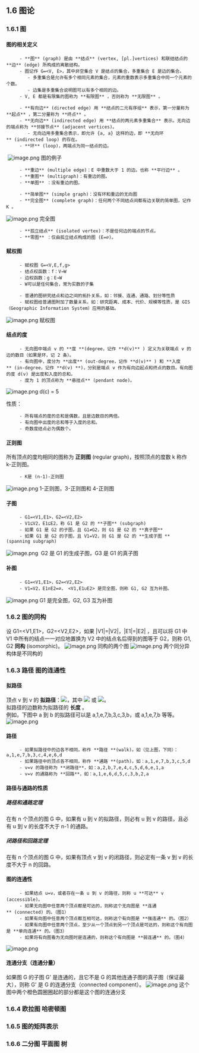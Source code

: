 
## 1.6 图论

### 1.6.1 图

#### 图的相关定义

         - **图** (graph) 是由 **结点** (vertex, [pl.]vertices) 和联结结点的 **边** (edge) 所构成的离散结构。
         - 图记作 G=<V, E>，其中非空集合 V 是结点的集合，多重集合 E 是边的集合。
            - 多重集合是允许有多个相同元素的集合，元素的重数表示多重集合中同一个元素的个数。
            - 边集是多重集合说明图可以有多个相同的边。
         - V, E 都是有限集的图称为 **有限图** ，否则称为 **无限图** 。

         - **有向边** (directed edge) 用 **结点的二元有序组** 表示，第一分量称为 **起点** ，第二分量称为 **终点** 。
         - **无向边** (indirected edge) 用 **结点的两元素多重集合** 表示。无向边的端点称为 **邻接节点** (adjacent vertices)。
            - 无向边用多重集合表示，即允许 {a, a} 这样的边，即 **无向环** (indirected loop) 的存在。
         - **环** (loop)，两端点为同一结点的边。

 ![image.png](./assets/1587403802426-d18533c1-ae81-42e1-ac0f-78a0df84d3f7.png)
图的例子

         - **重边** (multiple edge)：E 中重数大于 1 的边。也称 **平行边** 。
         - **重图** (multigraph)：有重边的图。
         - **单图** ：没有重边的图。

         - **简单图** (simple graph)：没有环和重边的无向图
         - **完全图** (complete graph)：任何两个不同结点间都有边关联的简单图，记作 K 。

![image.png](./assets/1587404258322-d8b46eb0-95bc-49d1-92b3-e3e43d7b34a5.png)
完全图

         - **孤立结点** (isolated vertex)：不是任何边的端点的节点。
         - **零图** ：仅由孤立结点构成的图 (E=∅)。


#### 赋权图

         - 赋权图 G=<V,E,f,g>
         - 结点权函数：f：V→W
         - 边权函数：g：E→W
         - W可以是任何集合，常为实数的子集

         - 普通的图研究结点和边之间的拓扑关系，如：邻接、连通、通路、划分等性质
         - 赋权图给普通图附加了数量关系，如：研究距离、成本、代价、规模等性质，是 GIS（Geographic Information System）应用的基础。

![image.png](./assets/1587404841289-5bc9106b-8c5b-4393-9c4b-2e2f0a38af07.png)
赋权图


#### 结点的度

         - 无向图中端点 v 的 **度 **(degree，记作 **d(v)** ) 定义为关联端点 v 的边的数目（如果是环，记 2 条）。
         - 有向图中，度分为 **出度** (out-degree，记作 **d(v)** ) 和 **入度** (in-degree，记作 **d(v) **)，分别是端点 v 作为有向边起点和终点的数目。有向图的度 d(v) 是出度和入度的总和。
         - 度为 1 的顶点称为 **悬挂点** (pendant node)。

![image.png](./assets/1587405130446-6a106f40-9d78-4574-bca2-a1e0c66a2fc5.png)
d(c) = 5

性质：

         - 所有端点的度的总和是偶数，且是边数目的两倍。
         - 有向图中出度的总和等于入度的总和。
         - 奇数度结点必为偶数个。


#### 正则图
所有顶点的度均相同的图称为 **正则图** (regular graph)，按照顶点的度数 k 称作 k-正则图。

         - K是 (n-1)-正则图

![image.png](./assets/1587405529732-be39e57a-e565-436f-8e02-e8c25f57c3d0.png)
1-正则图，3-正则图和 4-正则图


#### 子图

         - G1=<V1,E1>，G2=<V2,E2>
         - V1⊆V2，E1⊆E2，称 G1 是 G2 的 **子图** (subgraph)
         - 如果 G1 是 G2 的子图，且 G1≠G2，则 G1 是 G2 的 **真子图** 
         - 如果 G1 是 G2 的子图，且 V1=V2，则 G1 是 G2 的 **生成子图 **(spanning subgraph)

![image.png](./assets/1587405722942-ae0ef63c-376d-48ec-8c8f-2866b206c76b.png)
 G2 是 G1 的生成子图，G3 是 G1 的真子图

#### 补图

         - G1=<V1,E1>，G2=<V2,E2>
         - V1=V2，E1∩E2=∅， <V1,E1∪E2> 是完全图，则称 G1, G2 互为补图。

![image.png](./assets/1587405868678-e9e2bafd-4c7f-41b7-a2bc-e14f045dc12d.png)
G1 是完全图，G2, G3 互为补图


### 1.6.2 图的同构
设 G1=<V1,E1>，G2=<V2,E2>，如果 |V1|=|V2|，|E1|=|E2| ，且可以将 G1 中 V1 中所有的结点一一对应地置换为 V2 中的结点名后得到的图等于 G2，则称 G1, G2 **同构** (isomorphic)。
![image.png](./assets/1587406084487-59d99f91-924a-4a76-bfd6-25242ce872e9.png)
同构的两个图
![image.png](./assets/1587406162064-3ba2efca-8c34-4c94-8a82-ef88e3070e18.png)
两个同分异构体是不同构的


### 1.6.3 路径 图的连通性

#### 拟路径
顶点 v 到 v 的 **拟路径**：![](https://cdn.nlark.com/yuque/__latex/e5fa2e2585ad8d0926d2fd385bbdd00b.svg#card=math&code=v_1%2C%20e_1%2C%20v_2%2Ce_2%2Cv_3%2C...%2Cv_%7Bm-1%7D%2Ce_%7Bm-1%7D%2Cv_m&height=14&width=251)，其中 ![](https://cdn.nlark.com/yuque/__latex/5ac96f10e301e194e4388c86678b32e0.svg#card=math&code=e_i%3D%3Cv_i%2Cv_%7Bi%2B1%7D%3E&height=16&width=117) 或 ![](https://cdn.nlark.com/yuque/__latex/cc016e2840f8ecb28d9e9d108838711c.svg#card=math&code=e_i%3D%5C%7Bv_i%2Cv_%7Bi%2B1%7D%5C%7D&height=20&width=103)。<br />拟路径的边数称为拟路径的 **长度** 。<br />例如，下图中 a 到 b 的拟路径可以是 a,1,e,7,b,3,c,3,b，或 a,1,e,7,b 等等。
![image.png](./assets/1587406455721-776f6637-e781-49da-9ab2-4117ee16d959.png)


#### 路径

         - 如果拟路径中的边各不相同，称作 **路径 **(walk)。如（见上图，下同）：a,1,e,7,b,3,c,4,e,6,d
         - 如果路径中的顶点各不相同，称作 **通路 **(path)。如：a,1,e,7,b,3,c,5,d
         - v=v 的路径称为 **闭路径**，如：a,2,b,7,e,4,c,5,d,6,e,1,a
         - v=v 的通路称为 **回路**，如：a,1,e,6,d,5,c,3,b,2,a


#### 路径与通路的性质

##### 路径和通路定理
在有 n 个顶点的图 G 中，如果有 u 到 v 的拟路径，则必有 u 到 v 的路径，且必有 u 到 v 的长度不大于 n-1 的通路。


##### 闭路径和回路定理
在有 n 个顶点的图 G 中，如果有顶点 v 到 v 的闭路径，则必定有一条 v 到 v 的长度不大于 n 的回路。


#### 图的连通性

         - 如果结点 u=v，或者存在一条 u 到 v 的路径，则称 u **可达** v (accessible)。
         - 如果无向图中任意两个顶点都是可达的，则称这个无向图是 **连通** (connected) 的。（图1）
         - 如果有向图中任意两个顶点都互相可达，则称这个有向图是 **强连通** 的。（图2）
         - 如果有向图中任意两个顶点，至少从一个顶点到另一个顶点是可达的，则称这个有向图是 **单向连通** 的。（图3）
         - 如果将有向图看为无向图时是连通的，则称这个有向图是 **弱连通** 的。（图4）

![image.png](./assets/1587407128078-fdaa0fc8-b3bd-4720-b82c-4cbf5532592f.png)


#### 连通分支（连通分量）
如果图 G 的子图 G' 是连通的，且它不是 G 的其他连通子图的真子图（保证最大），则称 G' 是 G 的连通分支（connected component）。
![image.png](./assets/1587407296421-34c6261d-2cf2-4ad1-b415-cdfcc9d15c77.png)
这个图中两个橙色圆圈圈起的部分都是这个图的连通分支


### 1.6.4 欧拉图 哈密顿图

### 1.6.5 图的矩阵表示

### 1.6.6 二分图 平面图 树
